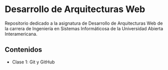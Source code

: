 # Desarrollo de Arquitecturas Web

Repositorio dedicado a la asignatura de Desarrollo de Arquitecturas Web de la carrera de Ingeniería en Sistemas Informáticosa de la Universidad Abierta Interamericana.

## Contenidos

- Clase 1: Git y GitHub